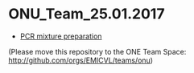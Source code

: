 # ONU_Team_25.01.2017
- [PCR mixture preparation](https://www.youtube.com/watch?v=7jf_zNvK6Yw&t=3s)

(Please move this repository to the ONE Team Space: http://github.com/orgs/EMICVL/teams/onu) 
